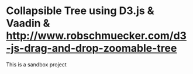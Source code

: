 # Collapsible Tree using D3.js & Vaadin & http://www.robschmuecker.com/d3-js-drag-and-drop-zoomable-tree
This is a sandbox project
